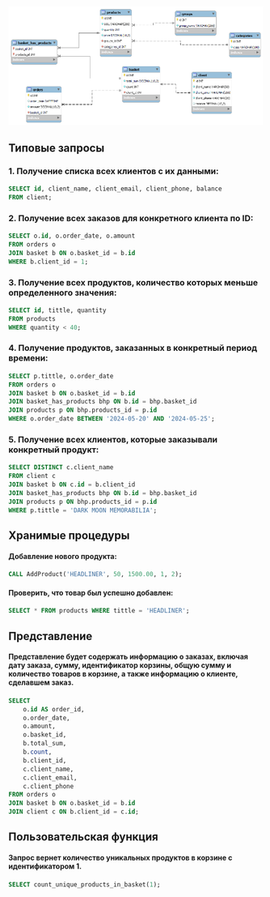 ![](https://github.com/qweriikk/shop_bd/blob/main/ura.png)

## Типовые запросы 
### 1. Получение списка всех клиентов с их данными:
```sql
SELECT id, client_name, client_email, client_phone, balance
FROM client;
```
### 2. Получение всех заказов для конкретного клиента по ID:
```sql
SELECT o.id, o.order_date, o.amount
FROM orders o
JOIN basket b ON o.basket_id = b.id
WHERE b.client_id = 1;
```

### 3. Получение всех продуктов, количество которых меньше определенного значения:
```sql
SELECT id, tittle, quantity
FROM products
WHERE quantity < 40;
```

### 4. Получение продуктов, заказанных в конкретный период времени:
```sql
SELECT p.tittle, o.order_date
FROM orders o
JOIN basket b ON o.basket_id = b.id
JOIN basket_has_products bhp ON b.id = bhp.basket_id
JOIN products p ON bhp.products_id = p.id
WHERE o.order_date BETWEEN '2024-05-20' AND '2024-05-25';
```

### 5. Получение всех клиентов, которые заказывали конкретный продукт:
```sql
SELECT DISTINCT c.client_name
FROM client c
JOIN basket b ON c.id = b.client_id
JOIN basket_has_products bhp ON b.id = bhp.basket_id
JOIN products p ON bhp.products_id = p.id
WHERE p.tittle = 'DARK MOON MEMORABILIA';
```

## Хранимые процедуры

#### Добавление нового продукта:
```sql
CALL AddProduct('HEADLINER', 50, 1500.00, 1, 2);
```

#### Проверить, что товар был успешно добавлен:
```sql
SELECT * FROM products WHERE tittle = 'HEADLINER';
```

## Представление
#### Представление будет содержать информацию о заказах, включая дату заказа, сумму, идентификатор корзины, общую сумму и количество товаров в корзине, а также информацию о клиенте, сделавшем заказ.
```sql
SELECT 
    o.id AS order_id,
    o.order_date,
    o.amount,
    o.basket_id,
    b.total_sum,
    b.count,
    b.client_id,
    c.client_name,
    c.client_email,
    c.client_phone
FROM orders o
JOIN basket b ON o.basket_id = b.id
JOIN client c ON b.client_id = c.id;
```

## Пользовательская функция
#### Запрос вернет количество уникальных продуктов в корзине с идентификатором 1.
```sql
SELECT count_unique_products_in_basket(1);
```
